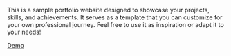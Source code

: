 This is a sample portfolio website designed to showcase your projects, skills, and achievements. It serves as a template that you can customize for your own professional journey. Feel free to use it as inspiration or adapt it to your needs!

[Demo](https://portfolio-v1-marg.netlify.app/)
